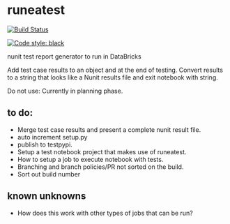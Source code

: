 # runeatest

[![Build Status](https://dev.azure.com/sabinio/sabin.io%20public/_apis/build/status/RichieBzzzt.runeatest?branchName=master)](https://dev.azure.com/sabinio/sabin.io%20public/_build/latest?definitionId=250&branchName=master)

[![Code style: black](https://img.shields.io/badge/code%20style-black-000000.svg)](https://github.com/psf/black)

nunit test report generator to run in DataBricks

Add test case results to an object and at the end of testing. 
Convert results to a string that looks like a Nunit results file and exit notebook with string.

Do not use: Currently in planning phase.

## to do:

 * Merge test case results and present a complete nunit result file.
 * auto increment setup.py
 * publish to testpypi.
 * Setup a test notebook project that makes use of runeatest.
 * How to setup a job to execute notebook with tests.
 * Branching and branch policies/PR not sorted on the build.
 * Sort out build number

## known unknowns
 * How does this work with other types of jobs that can be run?
